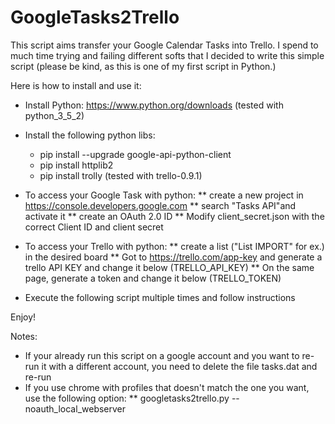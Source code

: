 # GoogleTasks2Trello
This script aims transfer your Google Calendar Tasks into Trello.
I spend to much time trying and failing different softs that I decided to write this simple script (please be kind, as this is one of my first script in Python.)

Here is how to install and use it:

* Install Python: https://www.python.org/downloads  (tested with python_3_5_2)
* Install the following python libs:
	* pip install --upgrade google-api-python-client
	* pip install httplib2
	* pip install trolly  (tested with trello-0.9.1)

* To access your Google Task with python: 
	** create a new project in https://console.developers.google.com
	** search "Tasks API"and activate it
	** create an OAuth 2.0 ID
	** Modify client_secret.json with the correct Client ID and client secret

* To access your Trello  with python:
	** create a list ("List IMPORT" for ex.) in the desired board
	** Got to https://trello.com/app-key and generate a trello API KEY and change it below (TRELLO_API_KEY)
	** On the same page, generate a token and change it below (TRELLO_TOKEN)

* Execute the following script multiple times and follow instructions

Enjoy!

Notes:
* If your already run this script on a google account and you want to re-run it with a different account, you need to delete the file tasks.dat and re-run
* If you use chrome with profiles that doesn't match the one you want, use the following option: 
	** googletasks2trello.py --noauth_local_webserver
